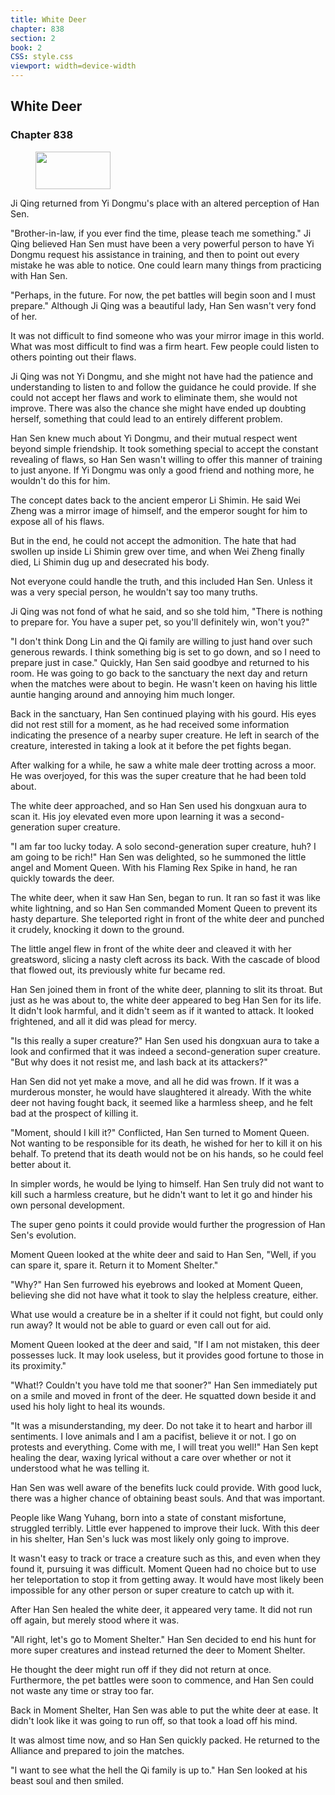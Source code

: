```yaml
---
title: White Deer
chapter: 838
section: 2
book: 2
CSS: style.css
viewport: width=device-width
---
```


## White Deer

### Chapter 838

<figure>
	<img src="../Images/gem.gif" alt="" id="gem" width="120" height="60" />
</figure>

Ji Qing returned from Yi Dongmu's place with an altered perception of Han Sen.

"Brother-in-law, if you ever find the time, please teach me something." Ji Qing believed Han Sen must have been a very powerful person to have Yi Dongmu request his assistance in training, and then to point out every mistake he was able to notice. One could learn many things from practicing with Han Sen.

"Perhaps, in the future. For now, the pet battles will begin soon and I must prepare." Although Ji Qing was a beautiful lady, Han Sen wasn't very fond of her.

It was not difficult to find someone who was your mirror image in this world. What was most difficult to find was a firm heart. Few people could listen to others pointing out their flaws.

Ji Qing was not Yi Dongmu, and she might not have had the patience and understanding to listen to and follow the guidance he could provide. If she could not accept her flaws and work to eliminate them, she would not improve. There was also the chance she might have ended up doubting herself, something that could lead to an entirely different problem.

Han Sen knew much about Yi Dongmu, and their mutual respect went beyond simple friendship. It took something special to accept the constant revealing of flaws, so Han Sen wasn't willing to offer this manner of training to just anyone. If Yi Dongmu was only a good friend and nothing more, he wouldn't do this for him.

The concept dates back to the ancient emperor Li Shimin. He said Wei Zheng was a mirror image of himself, and the emperor sought for him to expose all of his flaws.

But in the end, he could not accept the admonition. The hate that had swollen up inside Li Shimin grew over time, and when Wei Zheng finally died, Li Shimin dug up and desecrated his body.

Not everyone could handle the truth, and this included Han Sen. Unless it was a very special person, he wouldn't say too many truths.

Ji Qing was not fond of what he said, and so she told him, "There is nothing to prepare for. You have a super pet, so you'll definitely win, won't you?"

"I don't think Dong Lin and the Qi family are willing to just hand over such generous rewards. I think something big is set to go down, and so I need to prepare just in case." Quickly, Han Sen said goodbye and returned to his room. He was going to go back to the sanctuary the next day and return when the matches were about to begin. He wasn't keen on having his little auntie hanging around and annoying him much longer.

Back in the sanctuary, Han Sen continued playing with his gourd. His eyes did not rest still for a moment, as he had received some information indicating the presence of a nearby super creature. He left in search of the creature, interested in taking a look at it before the pet fights began.

After walking for a while, he saw a white male deer trotting across a moor. He was overjoyed, for this was the super creature that he had been told about.

The white deer approached, and so Han Sen used his dongxuan aura to scan it. His joy elevated even more upon learning it was a second-generation super creature.

"I am far too lucky today. A solo second-generation super creature, huh? I am going to be rich!" Han Sen was delighted, so he summoned the little angel and Moment Queen. With his Flaming Rex Spike in hand, he ran quickly towards the deer.

The white deer, when it saw Han Sen, began to run. It ran so fast it was like white lightning, and so Han Sen commanded Moment Queen to prevent its hasty departure. She teleported right in front of the white deer and punched it crudely, knocking it down to the ground.

The little angel flew in front of the white deer and cleaved it with her greatsword, slicing a nasty cleft across its back. With the cascade of blood that flowed out, its previously white fur became red.

Han Sen joined them in front of the white deer, planning to slit its throat. But just as he was about to, the white deer appeared to beg Han Sen for its life. It didn't look harmful, and it didn't seem as if it wanted to attack. It looked frightened, and all it did was plead for mercy.

"Is this really a super creature?" Han Sen used his dongxuan aura to take a look and confirmed that it was indeed a second-generation super creature. "But why does it not resist me, and lash back at its attackers?"

Han Sen did not yet make a move, and all he did was frown. If it was a murderous monster, he would have slaughtered it already. With the white deer not having fought back, it seemed like a harmless sheep, and he felt bad at the prospect of killing it.

"Moment, should I kill it?" Conflicted, Han Sen turned to Moment Queen. Not wanting to be responsible for its death, he wished for her to kill it on his behalf. To pretend that its death would not be on his hands, so he could feel better about it.

In simpler words, he would be lying to himself. Han Sen truly did not want to kill such a harmless creature, but he didn't want to let it go and hinder his own personal development.

The super geno points it could provide would further the progression of Han Sen's evolution.

Moment Queen looked at the white deer and said to Han Sen, "Well, if you can spare it, spare it. Return it to Moment Shelter."

"Why?" Han Sen furrowed his eyebrows and looked at Moment Queen, believing she did not have what it took to slay the helpless creature, either.

What use would a creature be in a shelter if it could not fight, but could only run away? It would not be able to guard or even call out for aid.

Moment Queen looked at the deer and said, "If I am not mistaken, this deer possesses luck. It may look useless, but it provides good fortune to those in its proximity."

"What!? Couldn't you have told me that sooner?" Han Sen immediately put on a smile and moved in front of the deer. He squatted down beside it and used his holy light to heal its wounds.

"It was a misunderstanding, my deer. Do not take it to heart and harbor ill sentiments. I love animals and I am a pacifist, believe it or not. I go on protests and everything. Come with me, I will treat you well!" Han Sen kept healing the dear, waxing lyrical without a care over whether or not it understood what he was telling it.

Han Sen was well aware of the benefits luck could provide. With good luck, there was a higher chance of obtaining beast souls. And that was important.

People like Wang Yuhang, born into a state of constant misfortune, struggled terribly. Little ever happened to improve their luck. With this deer in his shelter, Han Sen's luck was most likely only going to improve.

It wasn't easy to track or trace a creature such as this, and even when they found it, pursuing it was difficult. Moment Queen had no choice but to use her teleportation to stop it from getting away. It would have most likely been impossible for any other person or super creature to catch up with it.

After Han Sen healed the white deer, it appeared very tame. It did not run off again, but merely stood where it was.

"All right, let's go to Moment Shelter." Han Sen decided to end his hunt for more super creatures and instead returned the deer to Moment Shelter.

He thought the deer might run off if they did not return at once. Furthermore, the pet battles were soon to commence, and Han Sen could not waste any time or stray too far.

Back in Moment Shelter, Han Sen was able to put the white deer at ease. It didn't look like it was going to run off, so that took a load off his mind.

It was almost time now, and so Han Sen quickly packed. He returned to the Alliance and prepared to join the matches.

"I want to see what the hell the Qi family is up to." Han Sen looked at his beast soul and then smiled.